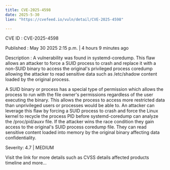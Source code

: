 ```yaml
---
title: CVE-2025-4598
date: 2025-5-30
lien: "https://cvefeed.io/vuln/detail/CVE-2025-4598"

---
```


CVE ID : CVE-2025-4598

Published :  May 30
2025
2:15 p.m. | 4 hours
9 minutes ago

Description : A vulnerability was found in systemd-coredump. This flaw allows an attacker to force a SUID process to crash and replace it with a non-SUID binary to access the original's privileged process coredump
allowing the attacker to read sensitive data
such as /etc/shadow content
loaded by the original process.

A SUID binary or process has a special type of permission
which allows the process to run with the file owner's permissions
regardless of the user executing the binary. This allows the process to access more restricted data than unprivileged users or processes would be able to. An attacker can leverage this flaw by forcing a SUID process to crash and force the Linux kernel to recycle the process PID before systemd-coredump can analyze the /proc/pid/auxv file. If the attacker wins the race condition
they gain access to the original's SUID process coredump file. They can read sensitive content loaded into memory by the original binary
affecting data confidentiality.

Severity: 4.7 | MEDIUM

Visit the link for more details
such as CVSS details
affected products
timeline
and more...
